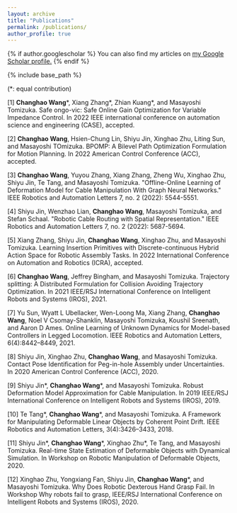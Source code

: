 ```yaml
---
layout: archive
title: "Publications"
permalink: /publications/
author_profile: true
---
```


{% if author.googlescholar %}
  You can also find my articles on <u><a href="{{author.googlescholar}}">my Google Scholar profile</a>.</u>
{% endif %}

{% include base_path %}

(\*: equal contribution)

[1] **Changhao Wang**\*, Xiang Zhang\*, Zhian Kuang\*, and Masayoshi Tomizuka. Safe ongo-vic: Safe Online Gain Optimization for Variable Impedance Control. In 2022 IEEE international conference on automation science and engineering (CASE), accepted.

[2] **Changhao Wang**, Hsien-Chung Lin, Shiyu Jin, Xinghao Zhu, Liting Sun, and Masayoshi TOmizuka. BPOMP: A Bilevel Path Optimization Formulation for Motion Planning. In 2022 American Control Conference (ACC), accepted.

[3] **Changhao Wang**, Yuyou Zhang, Xiang Zhang, Zheng Wu, Xinghao Zhu, Shiyu Jin, Te Tang, and Masayoshi Tomizuka. "Offline-Online Learning of Deformation Model for Cable Manipulation With Graph Neural Networks." IEEE Robotics and Automation Letters 7, no. 2 (2022): 5544-5551.

[4] Shiyu Jin, Wenzhao Lian, **Changhao Wang**, Masayoshi Tomizuka, and Stefan Schaal. "Robotic Cable Routing with Spatial Representation." IEEE Robotics and Automation Letters 7, no. 2 (2022): 5687-5694.

[5] Xiang Zhang, Shiyu Jin, **Changhao Wang**, Xinghao Zhu, and Masayoshi Tomizuka. Learning Insertion Primitives with Discrete-continuous Hybrid Action Space for Robotic Assembly Tasks. In 2022 International Conference on Automation and Robotics (ICRA), accepted.

[6] **Changhao Wang**, Jeffrey Bingham, and Masayoshi Tomizuka. Trajectory splitting: A Distributed Formulation for Collision Avoiding Trajectory Optimization. In 2021 IEEE/RSJ International Conference on Intelligent Robots and Systems (IROS), 2021.

[7] Yu Sun, Wyatt L Ubellacker, Wen-Loong Ma, Xiang Zhang, **Changhao Wang**, Noel V Csomay-Shanklin, Masayoshi Tomizuka, Koushil Sreenath, and Aaron D Ames. Online Learning of Unknown Dynamics for Model-based Controllers in Legged Locomotion. IEEE Robotics and Automation Letters, 6(4):8442–8449, 2021.

[8] Shiyu Jin, Xinghao Zhu, **Changhao Wang**, and Masayoshi Tomizuka. Contact Pose Identification for Peg-in-hole Assembly under Uncertainties. In 2020 American Control Conference (ACC), 2020.

[9] Shiyu Jin\*, **Changhao Wang**\*, and Masayoshi Tomizuka. Robust Deformation Model Approximation for Cable Manipulation. In 2019 IEEE/RSJ International Conference on Intelligent Robots and Systems (IROS), 2019.

[10] Te Tang\*, **Changhao Wang**\*, and Masayoshi Tomizuka. A Framework for Manipulating Deformable Linear Objects by Coherent Point Drift. IEEE Robotics and Automation Letters, 3(4):3426–3433, 2018.

[11] Shiyu Jin\*, **Changhao Wang**\*, Xinghao Zhu\*, Te Tang, and Masayoshi Tomizuka. Real-time State Estimation of Deformable Objects with Dynamical Simulation. In Workshop on Robotic Manipulation of Deformable Objects, 2020.

[12] Xinghao Zhu, Yongxiang Fan, Shiyu Jin, **Changhao Wang**\*, and Masayoshi Tomizuka. Why Does Robotic Dexterous Hand Grasp Fail. In Workshop Why robots fail to grasp, IEEE/RSJ International Conference on Intelligent Robots and Systems (IROS), 2020.
